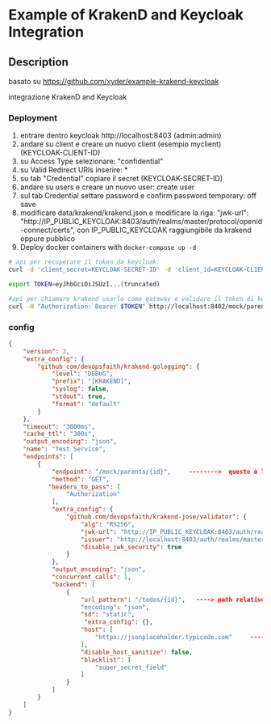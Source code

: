 # Example of KrakenD and Keycloak Integration

## Description

basato su https://github.com/xyder/example-krakend-keycloak

integrazione KrakenD and Keycloak

### Deployment

1. entrare dentro keycloak http://localhost:8403   (admin:admin)
2. andare su client e creare un nuovo client (esempio myclient) (KEYCLOAK-CLIENT-ID)
3. su Access Type selezionare: "confidential"
4. su Valid Redirect URIs inserire: *
5. su tab "Credential" copiare il secret (KEYCLOAK-SECRET-ID)
6. andare su users e creare un nuovo user: create user
7. sul tab Credential settare password e confirm password  temporary: off save 
8. modificare data/krakend/krakend.json e modificare la riga:
"jwk-url": "http://IP_PUBLIC_KEYCLOAK:8403/auth/realms/master/protocol/openid-connect/certs",
con IP_PUBLIC_KEYCLOAK raggiungibile da krakend oppure pubblico
9. Deploy docker containers with `docker-compose up -d`


```bash
# api per recuperare il token da keycloak:
curl -d 'client_secret=KEYCLOAK-SECRET-ID' -d 'client_id=KEYCLOAK-CLIENT-ID' -d 'username=valerio' -d 'password=valerio' -d 'grant_type=password' 'http://localhost:8403/auth/realms/master/protocol/openid-connect/token' 

export TOKEN=eyJhbGciOiJSUzI...(truncated)

#api per chiamare krakend usarlo come gateway e validare il token di keycloak:
curl -H "Authorization: Bearer $TOKEN" http://localhost:8402/mock/parents/1 -i


```

### config
```json
{
    "version": 2,
    "extra_config": {
        "github_com/devopsfaith/krakend-gologging": {
            "level": "DEBUG",
            "prefix": "[KRAKEND]",
            "syslog": false,
            "stdout": true,
            "format": "default"
        }
    },
    "timeout": "3000ms",
    "cache_ttl": "300s",
    "output_encoding": "json",
    "name": "Test Service",
    "endpoints": [
        {
            "endpoint": "/mock/parents/{id}",     -------->  questo è l'end-point richiamabile su krakend
            "method": "GET",
           "headers_to_pass": [
                "Authorization"
            ],
            "extra_config": {
                "github.com/devopsfaith/krakend-jose/validator": {
                    "alg": "RS256",
					"jwk-url": "http://IP_PUBLIC_KEYCLOAK:8403/auth/realms/master/protocol/openid-connect/certs",   ----> ip pubblico raggiungibile da krakend
                    "issuer": "http://localhost:8403/auth/realms/master",    ----> lasciare localhost (è proprio iss definito nel token)
                    "disable_jwk_security": true
                }
            },
            "output_encoding": "json",
            "concurrent_calls": 1,
            "backend": [
                {
                    "url_pattern": "/todos/{id}",   ----> path relativo da richiamare rispetto a https://jsonplaceholder.typicode.com
                    "encoding": "json",
                    "sd": "static",
                     "extra_config": {},
                    "host": [
                        "https://jsonplaceholder.typicode.com"     ----->  base url dove girare la richiesta
                    ],
                    "disable_host_sanitize": false,
                    "blacklist": [
                        "super_secret_field"
                    ]
                }
            ]
        }
    ]
}
```